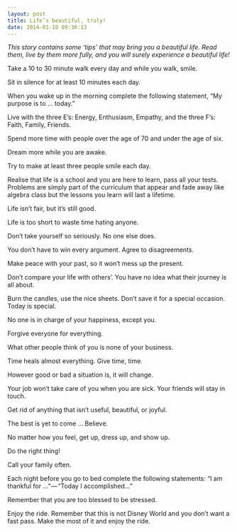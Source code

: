 ```yaml
---
layout: post
title: Life’s beautiful, truly!
date: 2014-01-10 09:36:13
---
```


_This story contains some ‘tips’ that may bring you a beautiful life. Read them, live by them more fully, and you will surely experience a beautiful life!_

Take a 10 to 30 minute walk every day and while you walk, smile.

Sit in silence for at least 10 minutes each day.

When you wake up in the morning complete the following statement, “My purpose is to … today.”

Live with the three E’s: Energy, Enthusiasm, Empathy, and the three F’s: Faith, Family, Friends.

Spend more time with people over the age of 70 and under the age of six.

Dream more while you are awake.

Try to make at least three people smile each day.

Realise that life is a school and you are here to learn, pass all your tests. Problems are simply part of the curriculum that appear and fade away like algebra class but the lessons you learn will last a lifetime.

Life isn’t fair, but it’s still good.

Life is too short to waste time hating anyone.

Don’t take yourself so seriously. No one else does.

You don’t have to win every argument. Agree to disagreements.

Make peace with your past, so it won’t mess up the present.

Don’t compare your life with others’. You have no idea what their journey is all about.

Burn the candles, use the nice sheets. Don’t save it for a special occasion. Today is special.

No one is in charge of your happiness, except you.

Forgive everyone for everything.

What other people think of you is none of your business.

Time heals almost everything. Give time, time.

However good or bad a situation is, it will change.

Your job won’t take care of you when you are sick. Your friends will stay in touch.

Get rid of anything that isn’t useful, beautiful, or joyful.

The best is yet to come … Believe.

No matter how you feel, get up, dress up, and show up.

Do the right thing!

Call your family often.

Each night before you go to bed complete the following statements: “I am thankful for …” — “Today I accomplished…”

Remember that you are too blessed to be stressed.

Enjoy the ride. Remember that this is not Disney World and you don’t want a fast pass. Make the most of it and enjoy the ride.